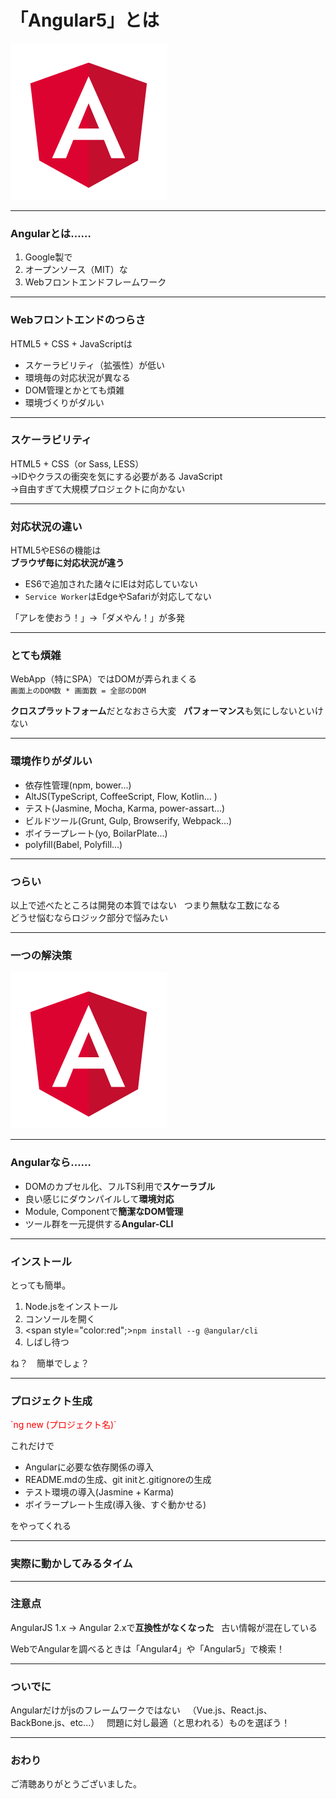 # 「Angular5」とは

![logo](assets/angular.png)

---

### Angularとは……

1. Google製で
2. オープンソース（MIT）な
3. Webフロントエンドフレームワーク  

---

### Webフロントエンドのつらさ

HTML5 + CSS + JavaScriptは

- スケーラビリティ（拡張性）が低い
- 環境毎の対応状況が異なる
- DOM管理とかとても煩雑
- 環境づくりがダルい

---

### スケーラビリティ

HTML5 + CSS（or Sass, LESS）  
→IDやクラスの衝突を気にする必要がある
JavaScript  
→自由すぎて大規模プロジェクトに向かない

---

### 対応状況の違い

HTML5やES6の機能は  
**ブラウザ毎に対応状況が違う**

- ES6で追加された諸々にIEは対応していない
- `Service Worker`はEdgeやSafariが対応してない

「アレを使おう！」→「ダメやん！」が多発

---

### とても煩雑

WebApp（特にSPA）ではDOMが弄られまくる  
`画面上のDOM数 * 画面数 = 全部のDOM`

**クロスプラットフォーム**だとなおさら大変  
**パフォーマンス**も気にしないといけない

---

### 環境作りがダルい

- 依存性管理(npm, bower...)
- AltJS(TypeScript, CoffeeScript, Flow, Kotlin... )
- テスト(Jasmine, Mocha, Karma, power-assart...)
- ビルドツール(Grunt, Gulp, Browserify, Webpack...)
- ボイラープレート(yo, BoilarPlate...)
- polyfill(Babel, Polyfill...)

---

### つらい 

以上で述べたところは開発の本質ではない  
つまり無駄な工数になる  
どうせ悩むならロジック部分で悩みたい

---

### 一つの解決策

![logo](assets/angular.png)

---
### Angularなら……

- DOMのカプセル化、フルTS利用で**スケーラブル**
- 良い感じにダウンパイルして**環境対応**
- Module, Componentで**簡潔なDOM管理**
- ツール群を一元提供する**Angular-CLI**

---

### インストール

とっても簡単。

1. Node.jsをインストール
2. コンソールを開く
3. <span style="color:red";>`npm install --g @angular/cli`</span>
4. しばし待つ

ね？　簡単でしょ？

---

### プロジェクト生成

<p style="color:red;">`ng new (プロジェクト名)`</p>

これだけで

+ Angularに必要な依存関係の導入
+ README.mdの生成、git initと.gitignoreの生成
+ テスト環境の導入(Jasmine + Karma)
+ ボイラープレート生成(導入後、すぐ動かせる)

をやってくれる

---

### 実際に動かしてみるタイム

---

### 注意点

AngularJS 1.x → Angular 2.xで**互換性がなくなった**  
古い情報が混在している

WebでAngularを調べるときは「Angular4」や「Angular5」で検索！

---

### ついでに

Angularだけがjsのフレームワークではない  
（Vue.js、React.js、BackBone.js、etc...）  
問題に対し最適（と思われる）ものを選ぼう！

---

### おわり

ご清聴ありがとうございました。
